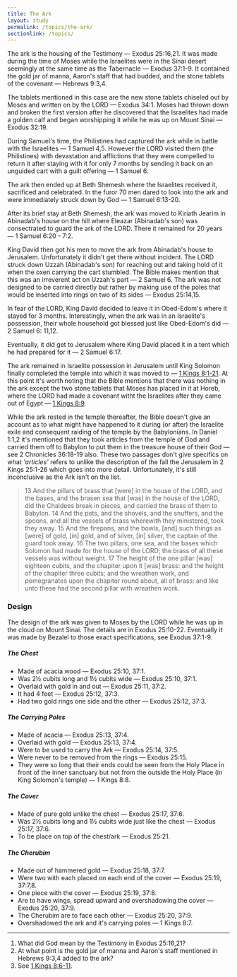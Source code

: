 ```yaml
---
title: The Ark
layout: study
permalink: /topics/the-ark/
sectionlink: /topics/
---
```


The ark is the housing of the Testimony — Exodus 25:16,21. It was made during
the time of Moses while the Israelites were in the Sinai desert seemingly at the
same time as the Tabernacle — Exodus 37:1-9. It contained the gold jar of manna,
Aaron's staff that had budded, and the stone tablets of the covenant — Hebrews
9:3,4.

The tablets mentioned in this case are the new stone tablets chiseled out by
Moses and written on by the LORD — Exodus 34:1. Moses had thrown down and broken
the first version after he discovered that the Israelites had made a golden calf
and began worshipping it while he was up on Mount Sinai — Exodus 32:19.

During Samuel's time, the Philistines had captured the ark while in battle with
the Israelites — 1 Samuel 4,5. However the LORD visited them (the Philistines)
with devastation and afflictions that they were compelled to return it after
staying with it for only 7 months by sending it back on an unguided cart with a
guilt offering — 1 Samuel 6.

The ark then ended up at Beth Shemesh where the Israelites received it,
sacrificed and celebrated. In the furor 70 men dared to look into the ark and
were immediately struck down by God — 1 Samuel 6:13-20.

After its brief stay at Beth Shemesh, the ark was moved to Kiriath Jearim in
Abinadab's house on the hill where Eleazar (Abinadab's son) was consectrated to
guard the ark of the LORD. There it remained for 20 years — 1 Samuel 6:20 - 7:2.

King David then got his men to move the ark from Abinadab's house to Jerusalem.
Unfortunately it didn't get there without incident. The LORD struck down Uzzah
(Abinadab's son) for reaching out and taking hold of it when the oxen carrying
the cart stumbled. The Bible makes mention that this was an irreverent act on
Uzzah's part — 2 Samuel 6. The ark was not designed to be carried directly but
rather by making use of the poles that would be inserted into rings on two of
its sides — Exodus 25:14,15.

In fear of the LORD, King David decided to leave it in Obed-Edom's where it
stayed for 3 months. Interestingly, when the ark was in an Israelite's
possession, their whole household got blessed just like Obed-Edom's did — 2
Samuel 6: 11,12.

Eventually, it did get to Jerusalem where King David placed it in a tent which
he had prepared for it — 2 Samuel 6:17.

The ark remained in Israelite possession in Jerusalem until King Solomon finally
completed the temple into which it was moved to — [1 Kings 8:1-21][1-kings-ch8].
At this point it's worth noting that the Bible mentions that there was nothing
in the ark except the two stone tablets that Moses has placed in it at Horeb,
where the LORD had made a covenant witht the Israelites after they came out of
Egypt — [1 Kings 8:9][1-kings-ch8].

While the ark rested in the temple thereafter, the Bible doesn't give an account
as to what might have happened to it during (or after) the Israelite exile and
consequent raiding of the temple by the Babylonians. In Daniel 1:1,2 it's
mentioned that they took articles from the temple of God and carried them off to
Babylon to put them in the treasure house of their God — see 2 Chronicles
36:18-19 also. These two passages don't give specifics on what _'articles'_
refers to unlike the description of the fall the Jerusalem in 2 Kings 25:1-26
which goes into more detail. Unfortunately, it's still inconclusive as the Ark
isn't on the list.

> 13 And the pillars of brass that [were] in the house of the LORD, and the
> bases, and the brasen sea that [was] in the house of the LORD, did the
> Chaldees break in pieces, and carried the brass of them to Babylon. 14 And the
> pots, and the shovels, and the snuffers, and the spoons, and all the vessels
> of brass wherewith they ministered, took they away. 15 And the firepans, and
> the bowls, [and] such things as [were] of gold, [in] gold, and of silver, [in]
> silver, the captain of the guard took away. 16 The two pillars, one sea, and
> the bases which Solomon had made for the house of the LORD; the brass of all
> these vessels was without weight. 17 The height of the one pillar [was]
> eighteen cubits, and the chapiter upon it [was] brass: and the height of the
> chapiter three cubits; and the wreathen work, and pomegranates upon the
> chapiter round about, all of brass: and like unto these had the second pillar
> with wreathen work.

### Design

The design of the ark was given to Moses by the LORD while he was up in the
cloud on Mount Sinai. The details are in Exodus 25:10-22. Eventually it was made
by Bezalel to those exact specifications, see Exodus 37:1-9.

##### The Chest

* Made of acacia wood — Exodus 25:10, 37:1.
* Was 2½ cubits long and 1½ cubits wide — Exodus 25:10, 37:1.
* Overlaid with gold in and out — Exodus 25:11, 37:2.
* It had 4 feet — Exodus 25:12, 37:3.
* Had two gold rings one side and the other — Exodus 25:12, 37:3.

##### The Carrying Poles

* Made of acacia — Exodus 25:13, 37:4.
* Overlaid with gold — Exodus 25:13, 37:4.
* Were to be used to carry the Ark — Exodus 25:14, 37:5.
* Were never to be removed from the rings — Exodus 25:15.
* They were so long that their ends could be seen from the Holy Place in front
  of the inner sanctuary but not from the outside the Holy Place (in King
  Solomon's temple) — 1 Kings 8:8.

##### The Cover

* Made of pure gold unlike the chest — Exodus 25:17, 37:6.
* Was 2½ cubits long and 1½ cubits wide just like the chest — Exodus 25:17,
  37:6.
* To be place on top of the chest/ark — Exodus 25:21.

##### The Cherubim

* Made out of hammered gold — Exodus 25:18, 37:7.
* Were two with each placed on each end of the cover — Exodus 25:19, 37:7,8.
* One piece with the cover — Exodus 25:19, 37:8.
* Are to have wings, spread upward and overshadowing the cover — Exodus 25:20,
  37:9.
* The Cherubim are to face each other — Exodus 25:20, 37:9.
* Overshadowed the ark and it's carrying poles — 1 Kings 8:7.

---

1. What did God mean by the Testimony in Exodus 25:16,21?
2. At what point is the gold jar of manna and Aaron's staff mentioned in Hebrews
   9:3,4 added to the ark?
3. See [1 Kings 8:6-11][1-kings-ch8].

[1-kings-ch8]: /books/1-kings/chapter-8/
